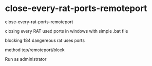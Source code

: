 # close-every-rat-ports-remoteport
 close-every-rat-ports-remoteport 

closing every RAT used ports in windows with simple .bat file

blocking 184 dangereous rat uses ports

method tcp/remoteport/block

Run as administrator
